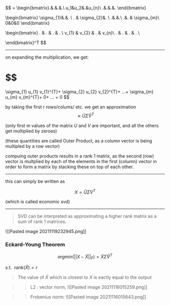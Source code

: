 $$
= \begin{bmatrix}.&.&.&.\\ u_1&u_2&.&u_{n}\\ .&.&.&. \end{bmatrix}

\begin{bmatrix}
\sigma_{1}&.&. \\
 . & \sigma_{2}&. \\
 .&.&.\\
 .&. & \sigma_{m}\\
 0&0&0
 \end{bmatrix}


\begin{bmatrix}
. & .  & . & .  \\
v_{1} & v_{2} & . & v_{n}\\
. & .  & . & .  \\

\end{bmatrix}^T 
$$

---

on expanding the multiplication, we get:

$$
=
\sigma_{1} u_{1} v_{1}^{T}+ 
\sigma_{2} u_{2} v_{2}^{T}+
...+
\sigma_{m} u_{m} v_{m}^{T}+
0+ ... + 0
$$

by taking the first r rows/colums/ etc. we get an approximation 
$$\approx \tilde{U}\tilde{\Sigma}\tilde{V}^{T}$$

(only first m values of the matrix $U$ and $V$ are important, and all the others get multiplied by zeroes)

(these quantities are called Outer Product, as a column vector is being multipled by a row vector)

compuing outer products results in a rank 1 matrix, as the second (row) vector is multplied by each of the elements in the first (column) vector in order to form a matrix by stacking these on top of each other.

---

this can simply be written as 

$$
X = \hat{U} \hat{\Sigma} V^{T}  
$$

(which is called economic svd)

 ---
 
  >SVD can be interpreted as approximating a higher rank matrix as a sum of rank 1 matrices.
  
  
  ![[Pasted image 20211119232945.png]]
  

### Eckard-Young Theorem 


$$argmin(|| X - \tilde{X} ||_{F} ) = \tilde{X}\tilde{\Sigma}\tilde{V}^{T} $$

s.t. $\ rank(\tilde{X}) = r$ 

> The value of $\tilde{X}$ which is closest to $X$ is eactly equal to the output


> > L2 : vector norm, ![[Pasted image 20211116015259.png]]

>> Frobenius norm: ![[Pasted image 20211116015643.png]]


